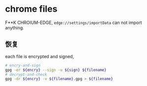 # chrome files

F**K CHROIUM-EDGE, `edge://settings/importData` can not import anything.

## 恢复

each file is encrypted and signed,

``` bash
# encry-and-sign
gpg -er ${encry} --sign -u ${sign} ${filename}
# decrypt-and-check
gpg -dr ${encry} -v ${filename}.gpg > ${filename}
```
